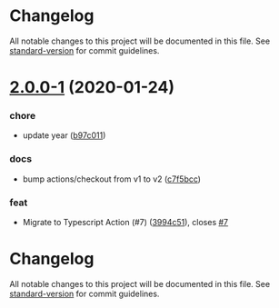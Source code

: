 # Changelog

All notable changes to this project will be documented in this file. See [standard-version](https://github.com/conventional-changelog/standard-version) for commit guidelines.

# [2.0.0-1](https://github.com/peaceiris/actions-pixela/compare/v1.2.0...v2.0.0-1) (2020-01-24)


### chore

* update year ([b97c011](https://github.com/peaceiris/actions-pixela/commit/b97c011b724415dd2538d2449cba61f4a922c95c))

### docs

* bump actions/checkout from v1 to v2 ([c7f5bcc](https://github.com/peaceiris/actions-pixela/commit/c7f5bcccb34dd0f69cf88b8727582e70bf204840))

### feat

* Migrate to Typescript Action (#7) ([3994c51](https://github.com/peaceiris/actions-pixela/commit/3994c51f700c389f5f31f064372651c4697dccf9)), closes [#7](https://github.com/peaceiris/actions-pixela/issues/7)



# Changelog

All notable changes to this project will be documented in this file. See [standard-version](https://github.com/conventional-changelog/standard-version) for commit guidelines.
